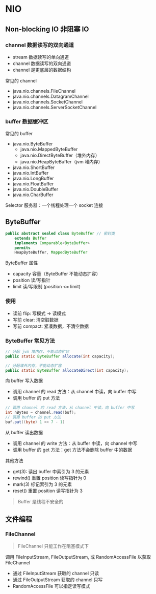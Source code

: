 # NIO

## Non-blocking IO 非阻塞 IO

### channel 数据读写的双向通道

- stream 数据读写的单向通道
- channel 数据读写的双向通道
- channel 是更底层的数据结构

常见的 channel

- java.nio.channels.FileChannel
- java.nio.channels.DatagramChannel
- java.nio.channels.SocketChannel
- java.nio.channels.ServerSocketChannel

### buffer 数据缓冲区

常见的 buffer

- java.nio.ByteBuffer
  - java.nio.MappedByteBuffer
  - java.nio.DirectByteBuffer（堆外内存）
  - java.nio.HeapByteBuffer（jvm 堆内存）
- java.nio.ShortBuffer
- java.nio.IntBuffer
- java.nio.LongBuffer
- java.nio.FloatBuffer
- java.nio.DoubleBuffer
- java.nio.CharBuffer

Selector 服务器：一个线程处理一个 socket 连接

## ByteBuffer

```java
public abstract sealed class ByteBuffer // 密封类
    extends Buffer
    implements Comparable<ByteBuffer>
    permits
    HeapByteBuffer, MappedByteBuffer
```

ByteBuffer 属性

- capacity 容量（ByteBuffer 不能动态扩容）
- position 读/写指针
- limit 读/写限制 (position <= limit)

### 使用

- 读前 flip: 写模式 -> 读模式
- 写前 clear: 清空脏数据
- 写前 compact: 紧凑数据，不清空数据

### ByteBuffer 常见方法

```java
// 分配 jvm 堆内存，不能动态扩容
public static ByteBuffer allocate(int capacity);

// 分配堆外内存，不能动态扩容
public static ByteBuffer allocateDirect(int capacity);
```

向 buffer 写入数据

- 调用 channel 的 read 方法：从 channel 中读，向 buffer 中写
- 调用 buffer 的 put 方法

```java
// 调用 channel 的 read 方法，从 channel 中读，向 buffer 中写
int nBytes = channel.read(buf);
// 调用 buffer 的 put 方法
buf.put((byte) 1 << 7 - 1)
```

从 buffer 读出数据

- 调用 channel 的 write 方法：从 buffer 中读，向 channel 中写
- 调用 buffer 的 get 方法：get 方法不会删除 buffer 中的数据

其他方法

- get(3): 读出 buffer 中索引为 3 的元素
- rewind() 重置 position 读写指针为 0
- mark(3) 标记索引为 3 的元素
- reset() 重置 position 读写指针为 3

> Buffer 是线程不安全的

## 文件编程

### FileChannel

> FileChannel 只能工作在阻塞模式下

调用 FileInputStream, FileOutputStream, 或 RandomAccessFile 以获取 FileChannel

- 通过 FileInputStream 获取的 channel 只读
- 通过 FileOutputStream 获取的 channel 只写
- RandomAccessFile 可以指定读写模式
